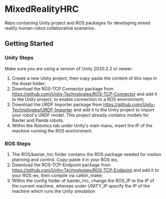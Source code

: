 # MixedRealityHRC
Repo containing Unity project and ROS packages for developing mixed reality human-robot collaborative scenarios.

## Getting Started

### Unity Steps
Make sure you are using a version of Unity 2020.2.2 or newer. 
1) Create a new Unity project, then copy-paste the content of this repo in the Asset folder;
2) Download the ROS-TCP Connector package from https://github.com/Unity-Technologies/ROS-TCP-Connector and add it to the Unity project, to enable connection to a ROS environment;
3) Download the URDF Importer package from https://github.com/Unity-Technologies/URDF-Importer and add it to the Unity project to import your robot's URDF model. This project already contains models for Baxter and Panda robots.
4) Within the Robotics tab under Unity's main manu, insert the IP of the machine running the ROS environment.

### ROS Steps
1) The ROS/baxter_hrc folder contains the ROS package needed for motion planning and control. Copy-paste it in your ROS ws;
2) Download the ROS-TCP-Endpoint package from https://github.com/Unity-Technologies/ROS-TCP-Endpoint and add it to your ROS ws, then compile via catkin_make;
3) Within the config folder of baxter_hrc, change the ROS_IP to the IP of the current machine, whereas under UNITY_IP specify the IP of the machine which runs the Unity simulation

